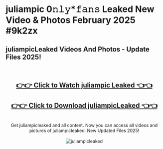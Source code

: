 # juliampic 0𝚗𝚕𝚢*𝚏𝚊𝚗𝚜 Leaked New Video & Photos February 2025 #9k2zx

<h2>juliampicLeaked Videos And Photos - Update Files 2025!</h2>
<br>
<div align="center">
<h2><a href="https://mediaupload.pro?title=juliampic&ref=11F" rel="nofollow">👉👉 Click to Watch juliampic Leaked 👈👈</a></h2>
<h2><a href="https://mediaupload.pro?title=juliampic&ref=11F" rel="nofollow">👉👉 Click to Download juliampicLeaked 👈👈</a></h2>
<br>
Get juliampicleaked and all content. Now you can access all videos and pictures of juliampicleaked. New Updated Files 2025!
<br>
<br>
<a href="https://mediaupload.pro?title=juliampic&ref=11F" rel="nofollow" data-target="animated-image.originalLink"><img src="https://i.ibb.co/Gkj2r4b/banner.png" alt="juliampicleaked" style="max-width: 100%; display: inline-block;" data-target="animated-image.originalImage"></a>
</div>
<br>

